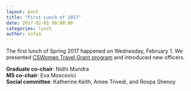 ```yaml
---
layout: post
title: "First Lunch of 2017"
date: 2017-02-01 00:00:00
categories: lunch
author: sofya
---
```


The first lunch of Spring 2017 happened on Wednesday, February 1. We presented [CSWomen Travel Grant program](http://cswomenumass.github.io/travelgrant.html) and introduced new officers.

<!--break-->

**Graduate co-chair**: Nidhi Mundra  
**MS co-chair**: Eva Moscovici  
**Social committee**: Katherine Keith, Amee Trivedi, and Roopa Shenoy  
